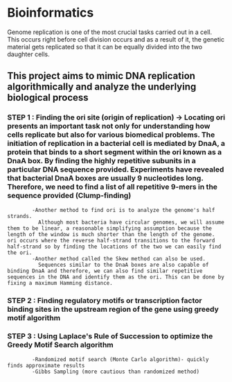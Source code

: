 # Bioinformatics
Genome replication is one of the most crucial tasks carried out in a cell. This occurs right before cell division occurs and as a result of it, the genetic material
gets replicated so that it can be equally divided into the two daughter cells.
## This project aims to mimic DNA replication algorithmically and analyze the underlying biological process
 ### STEP 1 : Finding the ori site (origin of replication) -> Locating ori presents an important task not only for understanding how cells replicate but also for                     various biomedical problems. The initiation of replication in a bacterial cell is mediated by DnaA, a protein that binds to a short segment within the                 ori known as a DnaA box. By finding the highly repetitive subunits in a particular DNA sequence provided. Experiments have revealed that bacterial DnaA                 boxes are usually 9 nucleotides long. Therefore, we need to find a list of all repetitive 9-mers in the sequence provided (Clump-finding)
            -Another method to find ori is to analyze the genome's half strands.
              Although most bacteria have circular genomes, we will assume them to be linear, a reasonable simplifying assumption because the length of the window is much shorter than the length of the genome. ori occurs where the reverse half-strand transitions to the forward half-strand so by finding the locations of the two we can easily find the ori.
            -Another method called the Skew method can also be used.
              Sequences similar to the DnaA boxes are also capable of binding DnaA and therefore, we can also find similar repetitive sequences in the DNA and identify them as the ori. This can be done by fixing a maximum Hamming distance.
 ### STEP 2 : Finding regulatory motifs or transcription factor binding sites in the upstream region of the gene using greedy motif algorithm
 ### STEP 3 : Using Laplace's Rule of Succession to optimize the Greedy Motif Search algorithm
            -Randomized motif search (Monte Carlo algorithm)- quickly finds approximate results
            -Gibbs Sampling (more cautious than randomized method)
